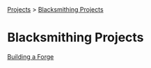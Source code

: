 <div class="breadcrumbs">
<a href="projects.html" class="breadcrumb">Projects</a> > 
<a href="blacksmithing_projects.html" class="current-breadcrumb">Blacksmithing Projects</a>
</div>

# Blacksmithing Projects

<a href="forge.html">
    <div class="project-button">Building a Forge</div>
</a>
